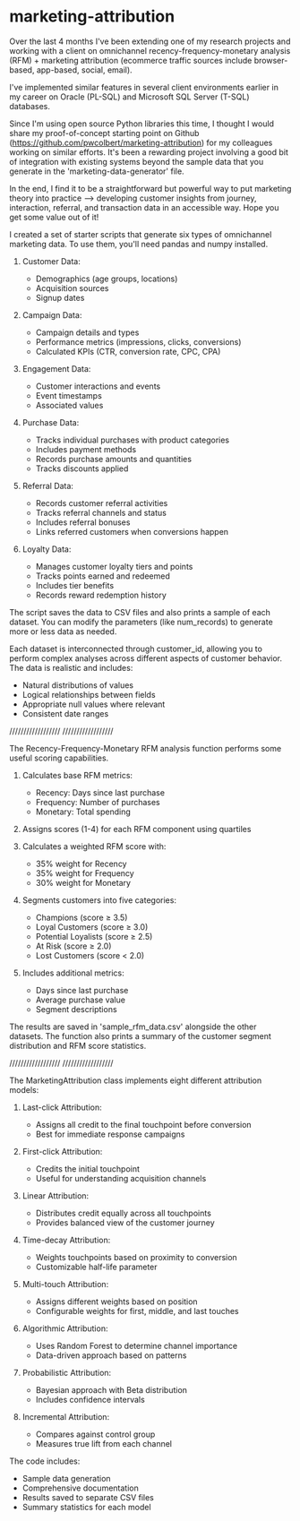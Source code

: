 # marketing-attribution

Over the last 4 months I've been extending one of my research projects and working with a client on omnichannel recency-frequency-monetary analysis (RFM) + marketing attribution (ecommerce traffic sources include browser-based, app-based, social, email). 

I've implemented similar features in several client environments earlier in my career on Oracle (PL-SQL) and Microsoft SQL Server (T-SQL) databases. 

Since I'm using open source Python libraries this time, I thought I would share my proof-of-concept starting point on Github (https://github.com/pwcolbert/marketing-attribution) for my colleagues working on similar efforts. It's been a rewarding project involving a good bit of integration with existing systems beyond the sample data that you generate in the 'marketing-data-generator' file. 

In the end, I find it to be a straightforward but powerful way to put marketing theory into practice --> developing customer insights from journey, interaction, referral, and transaction data in an accessible way. Hope you get some value out of it!

I created a set of starter scripts that generate six types of omnichannel marketing data. To use them, you'll need pandas and numpy installed. 

1. Customer Data:
   - Demographics (age groups, locations)
   - Acquisition sources
   - Signup dates

2. Campaign Data:
   - Campaign details and types
   - Performance metrics (impressions, clicks, conversions)
   - Calculated KPIs (CTR, conversion rate, CPC, CPA)

3. Engagement Data:
   - Customer interactions and events
   - Event timestamps
   - Associated values

4. Purchase Data:
   - Tracks individual purchases with product categories
   - Includes payment methods
   - Records purchase amounts and quantities
   - Tracks discounts applied

5. Referral Data:
   - Records customer referral activities
   - Tracks referral channels and status
   - Includes referral bonuses
   - Links referred customers when conversions happen

6. Loyalty Data:
   - Manages customer loyalty tiers and points
   - Tracks points earned and redeemed
   - Includes tier benefits
   - Records reward redemption history

The script saves the data to CSV files and also prints a sample of each dataset. You can modify the parameters (like num_records) to generate more or less data as needed.

Each dataset is interconnected through customer_id, allowing you to perform complex analyses across different aspects of customer behavior. The data is realistic and includes:
- Natural distributions of values
- Logical relationships between fields
- Appropriate null values where relevant
- Consistent date ranges

//////////////////
//////////////////

The Recency-Frequency-Monetary RFM analysis function performs some useful scoring capabilities.

1. Calculates base RFM metrics:
   - Recency: Days since last purchase
   - Frequency: Number of purchases
   - Monetary: Total spending

2. Assigns scores (1-4) for each RFM component using quartiles

3. Calculates a weighted RFM score with:
   - 35% weight for Recency
   - 35% weight for Frequency
   - 30% weight for Monetary

4. Segments customers into five categories:
   - Champions (score ≥ 3.5)
   - Loyal Customers (score ≥ 3.0)
   - Potential Loyalists (score ≥ 2.5)
   - At Risk (score ≥ 2.0)
   - Lost Customers (score < 2.0)

5. Includes additional metrics:
   - Days since last purchase
   - Average purchase value
   - Segment descriptions

The results are saved in 'sample_rfm_data.csv' alongside the other datasets. The function also prints a summary of the customer segment distribution and RFM score statistics.

//////////////////
//////////////////

The MarketingAttribution class implements eight different attribution models:

1. Last-click Attribution:
   - Assigns all credit to the final touchpoint before conversion
   - Best for immediate response campaigns

2. First-click Attribution:
   - Credits the initial touchpoint
   - Useful for understanding acquisition channels

3. Linear Attribution:
   - Distributes credit equally across all touchpoints
   - Provides balanced view of the customer journey

4. Time-decay Attribution:
   - Weights touchpoints based on proximity to conversion
   - Customizable half-life parameter

5. Multi-touch Attribution:
   - Assigns different weights based on position
   - Configurable weights for first, middle, and last touches

6. Algorithmic Attribution:
   - Uses Random Forest to determine channel importance
   - Data-driven approach based on patterns

7. Probabilistic Attribution:
   - Bayesian approach with Beta distribution
   - Includes confidence intervals

8. Incremental Attribution:
   - Compares against control group
   - Measures true lift from each channel

The code includes:
- Sample data generation
- Comprehensive documentation
- Results saved to separate CSV files
- Summary statistics for each model

